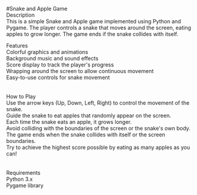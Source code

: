 #Snake and Apple Game
<br>
Description<br>
This is a simple Snake and Apple game implemented using Python and Pygame. The player controls a snake that moves around the screen, eating apples to grow longer. The game ends if the snake collides with itself.

Features<br>
Colorful graphics and animations<br>
Background music and sound effects<br>
Score display to track the player's progress<br>
Wrapping around the screen to allow continuous movement<br>
Easy-to-use controls for snake movement<br>
<br><br>
How to Play<br>
Use the arrow keys (Up, Down, Left, Right) to control the movement of the snake.<br>
Guide the snake to eat apples that randomly appear on the screen.<br>
Each time the snake eats an apple, it grows longer.<br>
Avoid colliding with the boundaries of the screen or the snake's own body.<br>
The game ends when the snake collides with itself or the screen boundaries.<br>
Try to achieve the highest score possible by eating as many apples as you can!<br>
<br><br>
Requirements<br>
Python 3.x<br>
Pygame library
